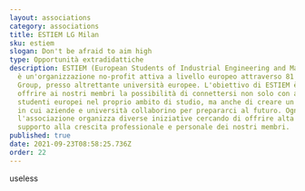 ```yaml
---
layout: associations
category: associations
title: ESTIEM LG Milan
sku: estiem
slogan: Don't be afraid to aim high
type: Opportunità extradidattiche
description: ESTIEM (European Students of Industrial Engineering and Management)
  è un'organizzazione no-profit attiva a livello europeo attraverso 81 Local
  Group, presso altrettante università europee. L'obiettivo di ESTIEM è di
  offrire ai nostri membri la possibilità di connettersi non solo con altri
  studenti europei nel proprio ambito di studio, ma anche di creare un network
  in cui aziende e università collaborino per prepararci al futuro. Ogni anno
  l'associazione organizza diverse iniziative cercando di offrire alta qualità e
  supporto alla crescita professionale e personale dei nostri membri.
published: true
date: 2021-09-23T08:58:25.736Z
order: 22
---
```

useless